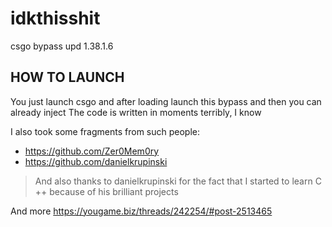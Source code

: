 # idkthisshit
csgo bypass upd 1.38.1.6
## HOW TO LAUNCH
You just launch csgo and after loading launch this bypass and then you can already inject
The code is written in moments terribly, I know


I also took some fragments from such people:
- https://github.com/Zer0Mem0ry
- https://github.com/danielkrupinski

>And also thanks to danielkrupinski for the fact that 
>I started to learn C ++ because of his brilliant projects

And more https://yougame.biz/threads/242254/#post-2513465
